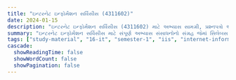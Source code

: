```yaml
---
title: "ઇન્ટરનેટ ઇન્ફોર્મેશન સર્વિસીસ (4311602)"
date: 2024-01-15
description: "ઇન્ટરનેટ ઇન્ફોર્મેશન સર્વિસીસ (4311602) માટે અભ્યાસ સામગ્રી, પ્રશ્નપત્રો અને ઉકેલો - ઇન્ફોર્મેશન ટેકનોલોજી, સેમેસ્ટર 1"
summary: "ઇન્ટરનેટ ઇન્ફોર્મેશન સર્વિસીસ માટે સંપૂર્ણ અભ્યાસ સંસાધનોનો સંગ્રહ જેમાં સિલેબસ, 2024-2025ના પ્રશ્નપત્રો અને વિગતવાર ઉકેલોનો સમાવેશ થાય છે"
tags: ["study-material", "16-it", "semester-1", "iis", "internet-information-services", "web-server", "4311602"]
cascade:
  showReadingTime: false
  showWordCount: false
  showPagination: false
---
```

